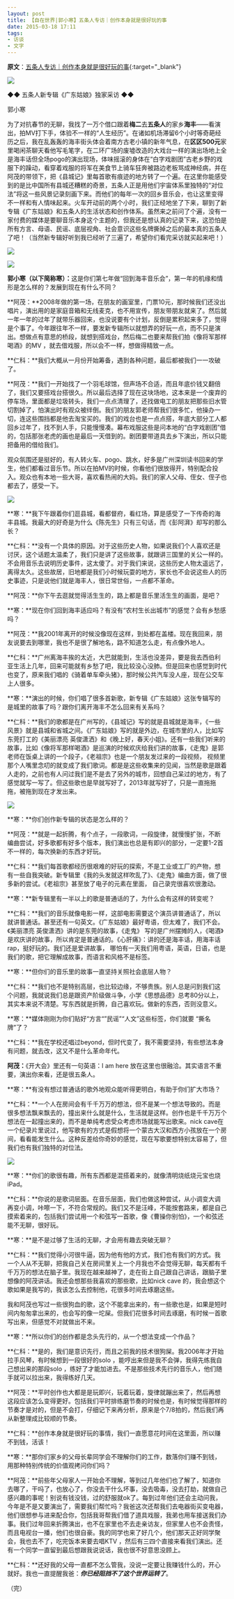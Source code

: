 ```yaml
---
layout: post
title: 【自在世界|郭小寒】五条人专访｜创作本身就是很好玩的事 
date: 2015-03-18 17:11
tags:
- 访谈
- 文字
---
```

**原文**：[五条人专访｜创作本身就是很好玩的事](https://mp.weixin.qq.com/s/444NJc7aWddH6cv7KuTF5Q){:target="_blank"}

![](http://mmbiz.qpic.cn/mmbiz/SpicEmxPfPubN9icua4Vkns9ibO2iat3nUiaXiarAiaX8djKELMD8MoIb36wztFPhd0mEojzR7RhvVatnnCzCd3M6ibItw/640?tp=webp&wxfrom=5)


◆◆ 五条人新专辑《广东姑娘》独家采访 ◆◆


郭小寒

为了对抗春节的无聊，我找了一万个借口跟着**梅二**去**五条人**的家乡**海丰**——看演出，拍MV打下手，体验不一样的“人生经历”。在诸如机场滞留6个小时等奇葩经历之后，我在乱轰轰的海丰街头体会着南方古老小镇的新年气息，在**区区500元**家里喝闲茶聊天看他写毛笔字，在二环广场的废墟改造的大戏台一样的演出场地上全是海丰话但全场pogo的演出现场，体味摇滚的身体在“白字戏剧团”古老乡野的戏服下的躁动，看穿着戏服的将军在美食节上骑车狂奔被路边老板骂成神经病，并在阿茂的带领下，把《县城记》里每首歌有痕迹的地方转了一个遍。在这里你能感受到的是比中国所有县城还糟糕的奇景，五条人正是用他们宇宙体系里独特的“对位法”将这一些风景记录刻画下来。而他们的每年一次的回乡音乐会，也让这里变得不一样和有人情味起来。火车开动前的两个小时，我们正经地坐了下来，聊到了新专辑《广东姑娘》和五条人的生活状态和创作体系。虽然来之前问了个遍，没有一家付费的媒体是要聊音乐本身这个主题的，但我还是想认真的记录下来，这恐怕是所有方言、母语、民谣、底层视角、社会意识这些名牌撕掉之后的最本真的五条人了吧！（当然新专辑好听到我已经听了三遍了，希望你们看完采访就买起来吧！）

![](http://mmbiz.qpic.cn/mmbiz/SpicEmxPfPubN9icua4Vkns9ibO2iat3nUiaXOic9KMNB3z8qd13UObjVd0K1qztLO8vKaEFWQ3mv0tOOUvmV0r5HPlQ/640?tp=webp&wxfrom=5&wx_lazy=1&wx_co=1)  

![](http://mmbiz.qpic.cn/mmbiz/SpicEmxPfPubN9icua4Vkns9ibO2iat3nUiaXTwnD3IklvEeI3vjWT2ajHDvudvtZ0iaY8hxpWuiamTP8SEia3WXULl1xA/640?tp=webp&wxfrom=5&wx_lazy=1&wx_co=1)  


**郭小寒（以下简称寒）：**‍这是你们第七年做“回到海丰音乐会”，第一年的机缘和情形是怎么样的？发展到现在有什么不同？

**阿茂：**2008年做的第一场，在朋友的画室里，门票10元，那时候我们还没出唱片，演出用的是家庭音箱和无线麦克，也不用宣传，朋友带朋友就来了。然后就一年一年的过年了就带乐器回来，也没说要有个计划，反倒是累积起来多了，觉得是个事了。今年跟往年不一样，要发新专辑所以就想弄的好玩一点，而不只是演出。想做点有意思的桥段，就想到搭戏台，然后梅二也要来帮我们拍《像将军那样喝酒》的MV ，就去借戏服，所以会不一样，想做得精致一点。


**仁科：**我们大概从一月份开始筹备，遇到各种问题，最后都被我们一一攻破了。

**阿茂：**我们一开始找了一个羽毛球馆，但声场不合适，而且年底价钱又翻倍了，我们又要搭戏台搭很久。所以最后选择了现在这块场地，这本来是一个废弃的停车场，里面都是垃圾转头，我们一点点清理了，还找做电工的朋友把那些旧水管切割掉了，怕演出时有观众被绊倒。我们的朋友郭老师帮我们很多忙，他操办一切，连这些围挡都是他去淘宝买的。我们的戏台也是一点点搭，年底大部分工人都回乡过年了，找不到人手，只能慢慢凑。幕布戏服这些是问本地的“白字戏剧团”借的，包括那张老虎的画也是最后一天借到的。剧团要带道具去乡下演出，所以只能把备用的借给我们。

观众氛围还是挺好的，有人转火车、pogo、跳水，好多是广州深圳读书回来的学生，他们都看过音乐节。所以在拍MV的时候，你看他们很放得开，特别配合投入。观众也有本地一些大哥，喜欢看热闹的大妈。我们的家人父母、侄女、侄子也都去了，感受一下。

![](http://mmbiz.qpic.cn/mmbiz/SpicEmxPfPubN9icua4Vkns9ibO2iat3nUiaXjPLhkqDW58mrSO6NYjWbkAHJSkdhoUHGYkfdgQIm8aPKWQibnx21ewg/640?tp=webp&wxfrom=5&wx_lazy=1&wx_co=1)  

**寒：**我下午跟着你们逛县城，看都督府，看红场，算是感受了一下传奇的海丰县城。我最大的好奇是为什么《陈先生》只有三句话，而《彭阿湃》却写的那么长？

**仁科：**没有一个具体的原因。对于这些历史人物，如果说我们个人喜欢还是讨厌，这个话题太温柔了，我们只是讲了这些故事，就跟讲三国里的关公一样的。不会用音乐去说明历史事件，这太傻了。对于我们来说，这些历史人物太遥远了，离得太久。这些故居，旧地都是我们小时候玩耍的地方，家长也不会说这些人的历史事迹，只是说他们就是海丰人，很日常世俗，一点都不革命。

**阿茂：**你下午去逛就觉得活生生的，路上都是音乐里活生生的画面，是吧？

**寒：**现在你们回到海丰适应吗？有没有“农村生长出城市”的感觉？会有乡愁感吗？

**阿茂：**我2001年离开的时候没像现在这样，到处都在盖楼。现在我回来，朋友说要去到哪里，我也不是很了解地名，路不知道怎么走，有点像外地人。

**仁科：**广州离海丰挨的太近，大巴就能到，生活也没差异，要是我去西伯利亚生活上几年，回来可能就有乡愁了吧，我比较没心没肺。但是回来也感觉到时代也变了，原来我们唱的《骑着单车牵头猪》，那时候公共汽车没人座，现在公交车上人很多。

**寒：**演出的时候，你们唱了很多首新歌，新专辑《广东姑娘》这张专辑写的是城里的故事了吗？跟你们离开海丰不怎么回来有关系吗？

**仁科：**我们的歌都是在广州写的，《县城记》写的就是县城就是海丰，《一些风景》就是县城和省城之间。《广东姑娘》写的就是外边，在城市里的人，比如写东莞打工的《美丽漂亮 英俊潇洒》和《晚上好，春天小姐》。还有一些我们听来的故事，比如《像将军那样喝酒》是巡演的时候欢庆给我们讲的故事，《走鬼》是郭老师在饭桌上讲的一个段子，《老祖宗》也是一个朋友发过来的一段视频， 视频里那个人嘴里念叨的就变成了我们歌词。都是是这些收集来的见闻，当然是歌是跟着人走的，之前也有人问过我们是不是去了另外的城市，回想自己呆过的地方，有了感觉就写一写了。但这些歌也是早就写好了，2013年就写好了，只是一直拖拖拖，被拖到现在才发出来。

![](http://mmbiz.qpic.cn/mmbiz/SpicEmxPfPubN9icua4Vkns9ibO2iat3nUiaXTPia5C4s0jOM2EnRaX81CkUibb8PicXfArhhrcLZqXswFEqWRib3ibPHhow/640?tp=webp&wxfrom=5&wx_lazy=1&wx_co=1)

**寒：**你们创作新专辑的状态是怎么样的？

**阿茂：**就是一起折腾，有个点子，一段歌词，一段旋律，就慢慢扩张，不断编曲尝试，好多歌都有好多个版本，我们演出也总是有即兴的部分，一定要1-2首不一样的，每次换新的东西才好玩。

**仁科：**我们每首歌都经历很艰难的好玩的探索，不是工业或工厂的产物，想有一些自我突破。新专辑里《我的头发就这样吹乱了》、《走鬼》编曲方面，做了很多新的尝试。《老祖宗》甚至放了电子的元素在里面， 自己录完很喜欢很激动。

**寒：**新专辑里有一半以上的歌是普通话的了，为什么会有这样的转变呢？

**仁科：**我们的音乐就像电影一样，这部电影需要这个演员讲普通话了，所以就讲普通话。甚至还有一句英文。《广东姑娘》最好粤语，但太难了，我们不会。《美丽漂亮 英俊潇洒》讲的是东莞的故事，《走鬼》 写的是广州摆摊的人，《喝酒》是欢庆讲的故事，所以肯定是普通话的。《心肝痛》：讲的还是海丰话，用海丰话rap，挺好玩的。我们还是爱讲故事， 哪怕有一天我们用粤语，英语，日语，也是我们的歌，把它理解成故事，而语言和风格不是标签。

**寒：**但你们的音乐里的故事一直坚持关照社会底层人物？

**仁科：**我们也不是特别高层，也比较边缘，不够贵族。别人总是问到我们这个问题，我就说我们总是跟资产阶级做斗争，小学《思想品德》总考80分以上，其实本来说不清楚。写东西就是折腾，自己喜欢玩。做新的东西，否则没意义。

**寒：**媒体刚刚为你们贴好“方言“”民谣”“人文”这些标签，你们就要 “撕名牌”了？

**仁科：**我在学校还唱过beyond，但时代变了，我不需要坚持，有些想法本身有问题，就去改，这又不是什么革命年代。

**阿茂：**《开大会》里还有一句英语：I am here 放在这里也很融洽。其实语言不重要，演出你来看，还是很五条人。

**寒：**有没有想过普通话的歌外地观众能听得更明白，有助于你们扩大市场？

**仁科：**一个人在房间会有千千万万的想法，但不是某一个想法导致的。而是很多想法飘来飘去的，撞出来什么就是什么，生活就是这样。创作也是千千万万个想法在一起撞出来的，而不是单纯考虑受众考虑市场就能写出歌来。nick cave在一个纪录片里说过，他写歌有的方式是假想将一个蒙古大汉和西方小孩放在一个房间，看看能发生什么。这种反差给你奇妙的感觉，现在写歌要想特别太容易了，但我们也有我们独特的对位法。

![](http://mmbiz.qpic.cn/mmbiz/SpicEmxPfPubN9icua4Vkns9ibO2iat3nUiaXric4VoGNQhhaWdz2icokS4tsM0icsRKqEiaVUJAPmnKr8S8MiazjoNYZuXQ/640?tp=webp&wxfrom=5&wx_lazy=1&wx_co=1)  

**寒：**你们的歌很有趣，所有东西都是混搭着来的，就像清明烧纸烧元宝也烧iPad。

**仁科：**你说的是歌词层面。在音乐层面，我们也做这种尝试，从小调变大调再变小调，咔嚓一下，不符合常规的。我们又不是汪峰，不能按套路来，都是自己摸索着来的，包括我们尝试用一个和弦写一首歌，像《曹操你别怕》，一个和弦还能不无聊，很好玩。

**寒：**是不是过够了生活的无聊，才会用有趣去突破无聊？

**仁科：**我们觉得小河很牛逼，因为他有他的方式，我们也有我们的方式。我一个人从不无聊，把我自己关在房间里关上一个月我也不会觉得无聊，每天都有千千万万的想法在脑子里。我现在越来越神了，走在街上自己跟自己讲话，跟脑子里想像的阿茂讲话。我还会想那些我喜欢的那些歌，比如nick cave 的，我会想这个歌如果是我写的，我该怎么去控制他，花很多时间去琢磨这些。

我和阿茂也写过一些很狗血的歌，这个不能拿出来的，有一些歌也是，如果是短时间内匆匆拿出来的，也会写的像一坨屎。但我们花很多时间去琢磨，有时候一首歌写出来，但感觉不对就做出不来。

**寒：**所以你们的创作都是念头先行的，从一个想法变成一个作品？

**仁科：**是的，我们是意识先行，而且之前我的技术很狗屎。我2006年才开始拉手风琴，有时候想到一段很好的solo ，能哼出来但是我不会弹，我得先练我自己想出来的那段solo ，练好了才能加进去。不是那些技术先行的音乐人，他们随手就可以拉出来，我得练好几天。

**阿茂：**平时创作也大都是是玩即兴，玩着玩着，旋律就蹦出来了，然后再想这段应该怎么变得更好。包括我们平时排练磨节奏的时候也是，有时候觉得那样的节奏才是对的，但是不会打，仔细记下来再分析，原来是个7/8拍的，然后我们再从新整理成比较顺的节奏。

**仁科：**创作本身就是很好玩的事情，我们一直愿意花时间在这里面，所以赚不到钱，活该！

**寒：**那你们家乡的父母长辈同学会不理解你们的工作，数落你们赚不到钱，用那种特别传统的价值观拷问你们吗？

**阿茂：**前些年父母家人一开始会不理解，等到过几年他们也了解了，知道你去哪了，干吗了，也放心了，你没去干什么坏事，没去吸毒，没去打劫，就做自己感兴趣的事呢！别说有钱没钱，过的舒服就ok了。每到过年他们还会主动问我，今年是不是又要演出了，需要我们帮忙吗？我爸这次还帮我们去电器街买变电器，他们很想参与进来配合你，包括我哥帮我们借了道具戏服，我弟也用车接送我们办事。我们过年回来折腾演出，也不在家里也不去走亲访友，但家里人也不会责怪，而且电视台一播，他们也很自豪。我的同学也来了好几个，他们那天正好同学聚会，我也去不了，吃完饭本来要去唱KTV ，然后有三四个直接来看我们演出。还有一个同学一直留到最后想跟我说说话，我也很不好意思没顾上。

**仁科：**还好我的父母一直都不怎么管我，没说一定要让我赚钱什么的，开心就好。我也一直提醒我爸：_**你已经阻挡不了这个世界运转了**_。


（完）
